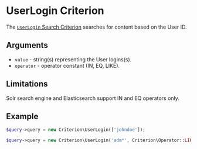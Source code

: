 # UserLogin Criterion

The [`UserLogin` Search Criterion](https://github.com/ezsystems/ezplatform-kernel/blob/v1.0.0/eZ/Publish/API/Repository/Values/Content/Query/Criterion/UserLogin.php)
searches for content based on the User ID.

## Arguments

- `value` - string(s) representing the User logins(s).
- `operator` - operator constant (IN, EQ, LIKE).

## Limitations

Solr search engine and Elasticsearch support IN and EQ operators only.

## Example

``` php
$query->query = new Criterion\UserLogin(['johndoe']);
```

``` php
$query->query = new Criterion\UserLogin('adm*', Criterion\Operator::LIKE);
```
